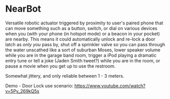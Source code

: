 # NearBot
Versatile robotic actuator triggered by proximity to user's paired phone that can move something such as a button, switch, or dial on various devices when you (with your phone (in hotspot mode) or a beacon in your pocket) are nearby. This means it could automatically unlock and re-lock a door latch as *only you* pass by, shut off a sprinkler valve so you can pass through the water unscathed like a sort of suburban Moses, lower speaker volume while you are in the garage band room, trigger a iPod playing a dramatic entry tune or tell a joke (Jaden Smith tweet?) while you are in the room, or pause a movie when you get up to use the restroom.

Somewhat jittery, and only reliable between 1 - 3 meters.

Demo - Door Lock use scenario: https://www.youtube.com/watch?v=5Pv_269kQ5s
